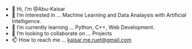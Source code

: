 - 👋 Hi, I’m @Abu-Kaisar
- 👀 I’m interested in ... Machine Learning and Data Analaysis with Artificial Intelligence.
- 🌱 I’m currently learning ... Python, C++, Web Development.
- 💞️ I’m looking to collaborate on ... Projects
- 📫 How to reach me ... kaisar.me.ruet@gmail.com

<!---
Abu-Kaisar/Abu-Kaisar is a ✨ special ✨ repository because its `README.md` (this file) appears on your GitHub profile.
You can click the Preview link to take a look at your changes.
--->
